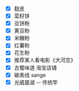 - [x] 麸皮
- [x] 菜籽饼
- [x] 豆饼粉
- [x] 黄豆粉
- [x] 米糠粉
- [x] 红薯粉
- [x] 花生粉
- [x] 推荐某人看电影《大河恋》
- [x] 古蜀味道    淘宝店铺
- [x] 碳素线  sange
- [x] 光威晨湖   -- 传统竿